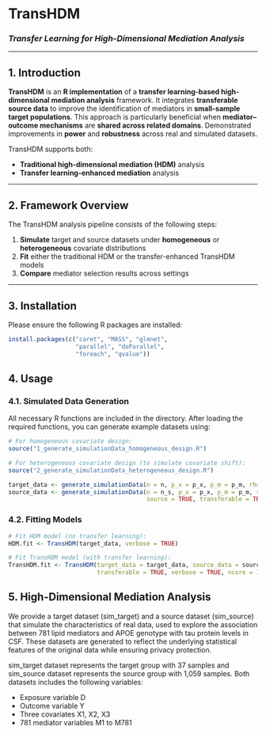 # **TransHDM**  
### *Transfer Learning for High-Dimensional Mediation Analysis*

---

## 1. Introduction

**TransHDM** is an **R implementation** of a **transfer learning-based high-dimensional mediation analysis** framework. It integrates **transferable source data** to improve the identification of mediators in **small-sample target populations**. This approach is particularly beneficial when **mediator–outcome mechanisms** are **shared across related domains**. Demonstrated improvements in **power** and **robustness** across real and simulated datasets.

TransHDM supports both:

- **Traditional high-dimensional mediation (HDM)** analysis  
- **Transfer learning-enhanced mediation** analysis  

---

##  2. Framework Overview

The TransHDM analysis pipeline consists of the following steps:

1. **Simulate** target and source datasets under **homogeneous** or **heterogeneous** covariate distributions  
2. **Fit** either the traditional HDM or the transfer-enhanced TransHDM models  
3. **Compare** mediator selection results across settings  

---

## 3. Installation

Please ensure the following R packages are installed:

```r
install.packages(c("caret", "MASS", "glmnet", 
                   "parallel", "doParallel", 
                   "foreach", "qvalue"))
```

## 4. Usage
### 4.1. Simulated Data Generation
All necessary R functions are included in the directory. After loading the required functions, you can generate example datasets using:

```r
# For homogeneous covariate design:
source("1_generate_simulationData_homogeneous_design.R")

# For heterogeneous covariate design (to simulate covariate shift):
source("2_generate_simulationData_heterogeneous_design.R")

target_data <- generate_simulationData(n = n, p_x = p_x, p_m = p_m, rho = rho, seed = s)$data
source_data <- generate_simulationData(n = n_s, p_x = p_x, p_m = p_m, rho = rho,
                                       source = TRUE, transferable = TRUE, h = h)$data
```

### 4.2. Fitting Models
```r
# Fit HDM model (no transfer learning):
HDM.fit <- TransHDM(target_data, verbose = TRUE)

# Fit TransHDM model (with transfer learning):
TransHDM.fit <- TransHDM(target_data = target_data, source_data = source_data,
                         transferable = TRUE, verbose = TRUE, ncore = 1)
```

## 5. High-Dimensional Mediation Analysis
We provide a target dataset (sim_target) and a source dataset (sim_source) that simulate the characteristics of real data, used to explore the association between 781 lipid mediators and APOE genotype with tau protein levels in CSF. These datasets are generated to reflect the underlying statistical features of the original data while ensuring privacy protection.

sim_target dataset represents the target group with 37 samples and sim_source dataset represents the source group with 1,059 samples. Both datasets includes the following variables:

- Exposure variable D
- Outcome variable Y
- Three covariates X1, X2, X3
- 781 mediator variables M1 to M781





